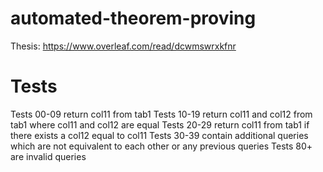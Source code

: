 # automated-theorem-proving

Thesis: https://www.overleaf.com/read/dcwmswrxkfnr


# Tests
Tests 00-09 return col11 from tab1
Tests 10-19 return col11 and col12 from tab1 where col11 and col12 are equal
Tests 20-29 return col11 from tab1 if there exists a col12 equal to col11
Tests 30-39 contain additional queries which are not equivalent to each other or any previous queries
Tests 80+ are invalid queries